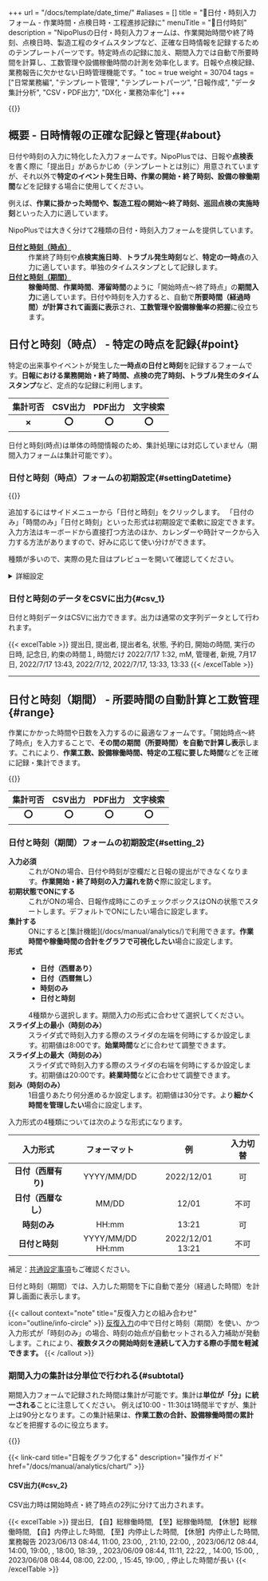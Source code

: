 +++
url = "/docs/template/date_time/"
#aliases = []
title = "🧩日付・時刻入力フォーム - 作業時間・点検日時・工程進捗記録に"
menuTitle = "🧩日付時刻"
description = "NipoPlusの日付・時刻入力フォームは、作業開始時間や終了時刻、点検日時、製造工程のタイムスタンプなど、正確な日時情報を記録するためのテンプレートパーツです。特定時点の記録に加え、期間入力では自動で所要時間を計算し、工数管理や設備稼働時間の計測を効率化します。日報や点検記録、業務報告に欠かせない日時管理機能です。"
toc = true
weight = 30704
tags = ["日常業務編", "テンプレート管理", "テンプレートパーツ", "日報作成", "データ集計分析", "CSV・PDF出力", "DX化・業務効率化"]
+++

{{<icatch filename="img/date-time" msg="日報の作業開始・終了時刻、設備点検の実施日時、作業期間など、正確な日時情報を記録できます" alice="here">}}

## 概要 - 日時情報の正確な記録と管理{#about}

日付や時刻の入力に特化した入力フォームです。NipoPlusでは、日報や**点検表**を書く際に「提出日」があらかじめ（テンプレートとは別に）用意されていますが、それ以外で**特定のイベント発生日時、作業の開始・終了時刻、設備の稼働期間**などを記録する場合に使用してください。

例えば、**作業に掛かった時間や、製造工程の開始〜終了時刻、巡回点検の実施時刻**といった入力に適しています。

NipoPlusでは大きく分けて2種類の日付・時刻入力フォームを提供しています。

<dl class="basic">
<dt><a href="#point"><strong>日付と時刻（時点）</strong></a></dt>
<dd>作業終了時刻や<strong>点検実施日時</strong>、<strong>トラブル発生時刻</strong>など、<strong>特定の一時点</strong>の入力に適しています。単独のタイムスタンプとして記録します。</dd>
<dt><a href="#range"><strong>日付と時刻（期間）</strong></a></dt>
<dd><strong>稼働時間</strong>、<strong>作業時間</strong>、<strong>滞留時間</strong>のように「開始時点〜終了時点」の<strong>期間入力</strong>に適しています。日付や時刻を入力すると、自動で<strong>所要時間（経過時間）が計算されて画面に表示</strong>され、<strong>工数管理や設備稼働率の把握</strong>に役立ちます。</dd>
</dl>

## 日付と時刻（時点） - 特定の時点を記録{#point}

特定の出来事やイベントが発生した**一時点の日付と時刻**を記録するフォームです。<strong>日報における業務開始・終了時間、点検の完了時刻、トラブル発生のタイムスタンプ</strong>など、定点的な記録に利用します。

|    **集計可否**    |     **CSV出力**     |     **PDF出力**     |    **文字検索**     |
| :----------------: | :-----------------: | :-----------------: | :-----------------: |
| <strong>✗</strong> | <strong>⭕</strong> | <strong>⭕</strong> | <strong>⭕</strong> |

日付と時刻(時点)は単体の時間情報のため、集計処理には対応していません（期間入力フォームは集計可能です）。

### 日付と時刻（時点）フォームの初期設定{#settingDatetime}

{{<icatch filename="img/datetime-template-edit" msg="左のパーツリストから日付と時刻を追加します。特定のイベント発生日時や作業開始時刻の記録に" alice="here">}}

追加するにはサイドメニューから「日付と時刻」をクリックします。
「日付のみ」「時間のみ」「日付と時刻」といった形式は初期設定で柔軟に設定できます。入力方法はキーボードから直接打つ方法のほか、カレンダーや時計マークから入力する方法がありますので、好みに応じて使い分けができます。

種類が多いので、実際の見た目はプレビューを開いて確認してください。

<details>
  <summary>詳細設定</summary>

<dl class="basic">
<dt><strong>入力必須</strong></dt>
<dd>これがONの場合、日付や時刻が空欄だと日報の提出ができなくなります。<strong>重要な記録の入力漏れを防ぐ</strong>際に設定します。</dd>
<dt><strong>形式</strong></dt>
<dd>
<ul>
<li><strong>日付（西暦あり）</strong>：YYYY/MM/DD形式。例：2022/12/01</li>
<li><strong>日付（西暦無し）</strong>：MM/DD形式。例：12/01</li>
<li><strong>時刻のみ</strong>：HH:mm形式。例：13:21</li>
<li><strong>日付と時刻</strong>：YYYY/MM/DD HH:mm形式。例：2022/12/01 13:21</li>
</ul>
から選択します。用途に合わせて最適な形式を選んでください。</dd>
</dl>

入力形式の4種類については次のような形式になります。

|           **入力形式**            | **フォーマット** |      **例**      | **入力切替** |
| :-------------------------------: | :--------------: | :--------------: | :----------: |
| <strong>日付（西暦有り)</strong>  |    YYYY/MM/DD    |    2022/12/01    |      可      |
| <strong>日付（西暦なし）</strong> |      MM/DD       |      12/01       |     不可     |
|     <strong>時刻のみ</strong>     |      HH:mm       |      13:21       |      可      |
|    <strong>日付と時刻</strong>    | YYYY/MM/DD HH:mm | 2022/12/01 13:21 |     不可     |

補足：[共通設定事項](/docs/template/make/#common_setting)もご確認ください。

</details>

### 日付と時刻のデータをCSVに出力{#csv_1}

日付と時刻データはCSVに出力できます。出力は通常の文字列データとして行われます。

{{< excelTable >}}
提出日, 提出者, 提出者名, 状態, 予約日, 開始の時間, 実行の日時, 記念日, 約束の時間１, 時間だけ
2022/7/17 1:32, mM, 管理者, 新規, 7月17日, 2022/7/17 13:43, 2022/7/12, 2022/7/17, 13:33, 13:33
{{< /excelTable >}}

---

## 日付と時刻（期間） - 所要時間の自動計算と工数管理{#range}

作業にかかった時間や日数を入力するのに最適なフォームです。「開始時点〜終了時点」を入力することで、**その間の期間（所要時間）を自動で計算し表示**します。これにより、**作業工数、設備稼働時間、特定の工程に要した時間**などを正確に記録・集計できます。

{{<icatch filename="img/datetimes-icatch" msg="日報の作業時間、設備の稼働期間、特定の工程に要した時間など、期間入力と自動計算で工数管理を効率化します" alice="ok">}}

|    **集計可否**     |     **CSV出力**     |     **PDF出力**     |    **文字検索**     |
| :-----------------: | :-----------------: | :-----------------: | :-----------------: |
| <strong>⭕</strong> | <strong>⭕</strong> | <strong>⭕</strong> | <strong>⭕</strong> |

### 日付と時刻（期間）フォームの初期設定{#setting_2}

<dl class="basic">
<dt><strong>入力必須</strong></dt>
<dd>これがONの場合、日付や時刻が空欄だと日報の提出ができなくなります。<strong>作業開始・終了時刻の入力漏れを防ぐ</strong>際に設定します。</dd>
<dt><strong>初期状態でONにする</strong></dt>
<dd>これがONの場合、日報作成時にこのチェックボックスはONの状態でスタートします。デフォルトでONにしたい場合に設定します。</dd>
<dt><strong>集計する</strong></dt>
<dd>ONにすると[集計機能](/docs/manual/analytics/)で利用できます。<strong>作業時間や稼働時間の合計をグラフで可視化したい</strong>場合に設定します。</dd>
<dt><strong>形式</strong></dt>
<dd>
<ul>
<li><strong>日付（西暦あり）</strong></li>
<li><strong>日付（西暦無し）</strong></li>
<li><strong>時刻のみ</strong></li>
<li><strong>日付と時刻</strong></li>
</ul>
4種類から選択します。期間入力の形式に合わせて選択してください。</dd>
<dt><strong>スライダ上の最小（時刻のみ）</strong></dt>
<dd>スライダ式で時刻入力する際のスライダの左端を何時にするか設定します。初期値は8:00です。<strong>始業時間</strong>などに合わせて調整できます。</dd>
<dt><strong>スライダ上の最大（時刻のみ）</strong></dt>
<dd>スライダ式で時刻入力する際のスライダの右端を何時にするか設定します。初期値は20:00です。<strong>終業時間</strong>などに合わせて調整できます。</dd>
<dt><strong>刻み（時刻のみ）</strong></dt>
<dd>1目盛りあたり何分進めるか設定します。初期値は30分です。より<strong>細かく時間を管理したい</strong>場合に設定します。</dd>
</dl>

入力形式の4種類については次のような形式になります。

|           **入力形式**            | **フォーマット** |      **例**      | **入力切替** |
| :-------------------------------: | :--------------: | :--------------: | :----------: |
| <strong>日付（西暦有り)</strong>  |    YYYY/MM/DD    |    2022/12/01    |      可      |
| <strong>日付（西暦なし）</strong> |      MM/DD       |      12/01       |     不可     |
|     <strong>時刻のみ</strong>     |      HH:mm       |      13:21       |      可      |
|    <strong>日付と時刻</strong>    | YYYY/MM/DD HH:mm | 2022/12/01 13:21 |     不可     |

補足：[共通設定事項](/docs/template/make/#common_setting)もご確認ください。

日付と時刻（期間）では、入力した期間を下に自動で差分（経過した時間）を計算し画面に表示します。

{{< callout context="note" title="反復入力との組み合わせ" icon="outline/info-circle" >}}
[反復入力](/docs/template/array/)の中で日付と時刻（期間）を使い、かつ入力形式が「時刻のみ」の場合、時刻の始点が自動セットされる入力補助が発動します。これにより、<strong>複数タスクの開始時刻を連続して入力する際の手間を軽減できます。</strong>
{{< /callout >}}

### 期間入力の集計は分単位で行われる{#subtotal}

期間入力フォームで記録された時間は集計が可能です。集計は**単位が「分」に統一される**ことに注意してください。
例えば10:00 - 11:30は1時間半ですが、集計上は90分となります。この集計結果は、**作業工数の合計、設備稼働時間の累計**などを把握するのに役立ちます。

{{<icatch filename="img/charts" msg="期間のデータ（単位：分）を使って棒グラフを作成してみました。作業時間の傾向、設備稼働率などを視覚的に把握できます。色々な分析が可能ですので、ぜひお試しください" alice="ok">}}

{{< link-card title="日報をグラフ化する" description="操作ガイド" href="/docs/manual/analytics/chart/" >}}

#### CSV出力{#csv_2}

CSV出力時は開始時点・終了時点の2列に分けて出力されます。

{{< excelTable >}}
提出日, 【自】総稼働時間, 【至】総稼働時間, 【休憩】総稼働時間, 【自】内停止した時間, 【至】内停止した時間, 【休憩】内停止した時間, 業務報告
2023/06/13 08:44, 11:00, 23:00, , 21:10, 22:00, ,
2023/06/12 08:44, 14:00, 19:00, , 18:00, 18:39, ,
2023/06/09 08:44, 11:11, 22:22, , 14:00, 15:00, ,
2023/06/08 08:44, 08:00, 22:00, , 15:45, 19:00, , 停止した時間が長い
{{< /excelTable >}}
